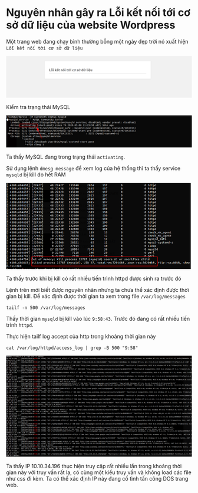 # Nguyên nhân gây ra Lỗi kết nối tới cơ sở dữ liệu của website Wordpress

Một trang web đang chạy bình thường bỗng một ngày đẹp trời nó xuất hiện `Lỗi kết nối tới cơ sở dữ liệu`

![](../images/error_mysql/02.png)

Kiểm tra trạng thái MySQL

![](../images/error_mysql/08.png)

Ta thấy MySQL đang trong trạng thái `activating`.

Sử dụng lệnh `dmesg message` để xem log của hệ thống thì ta thấy service `mysqld` bị kill do hết RAM

![](../images/error_mysql/04.png)

Ta thấy trước khi bị kill có rất nhiều tiến trình httpd được sinh ra trước đó

Lệnh trên mới biết được nguyên nhân nhưng ta chưa thể xác định được thời gian bị kill. Để xác định được thời gian ta xem trong file `/var/log/messages`

```
tailf -n 500 /var/log/messages
```

Thấy thời gian `mysqld` bị kill vào lúc `9:58:43`. Trước đó đang có rất nhiều tiến trình `httpd`.

Thực hiện tailf log accept của http trong khoảng thời gian này

```
cat /var/log/httpd/access_log | grep -B 500 "9:58"
```

![](../images/error_mysql/07.png)

Ta thấy IP 10.10.34.196 thục hiện truy cập rất nhiều lần trong khoảng thời gian này với truy vấn rất lạ, có cùng một kiểu truy vấn và không load các file như css đi kèm. Ta có thể xác định IP này đang cố tình tấn công DOS trang web.